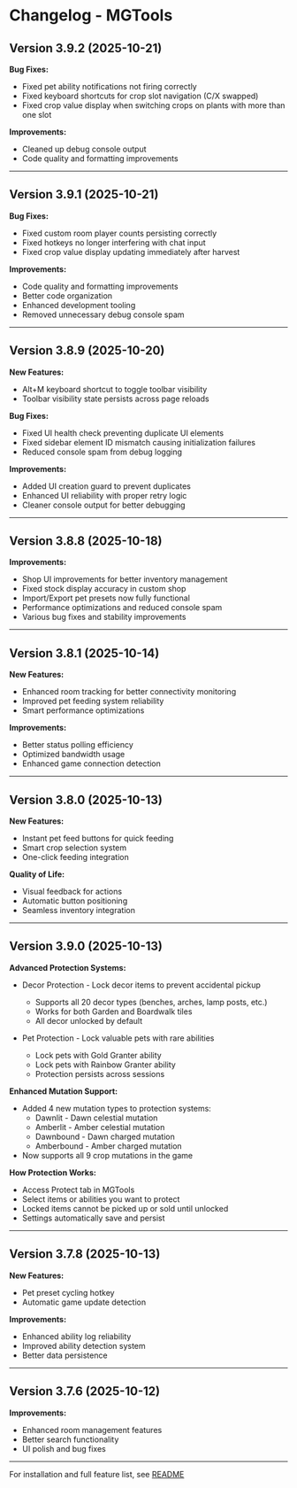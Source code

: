 # Changelog - MGTools

## Version 3.9.2 (2025-10-21)

**Bug Fixes:**
- Fixed pet ability notifications not firing correctly
- Fixed keyboard shortcuts for crop slot navigation (C/X swapped)
- Fixed crop value display when switching crops on plants with more than one slot

**Improvements:**
- Cleaned up debug console output
- Code quality and formatting improvements

---

## Version 3.9.1 (2025-10-21)

**Bug Fixes:**
- Fixed custom room player counts persisting correctly
- Fixed hotkeys no longer interfering with chat input
- Fixed crop value display updating immediately after harvest

**Improvements:**
- Code quality and formatting improvements
- Better code organization
- Enhanced development tooling
- Removed unnecessary debug console spam

---

## Version 3.8.9 (2025-10-20)

**New Features:**
- Alt+M keyboard shortcut to toggle toolbar visibility
- Toolbar visibility state persists across page reloads

**Bug Fixes:**
- Fixed UI health check preventing duplicate UI elements
- Fixed sidebar element ID mismatch causing initialization failures
- Reduced console spam from debug logging

**Improvements:**
- Added UI creation guard to prevent duplicates
- Enhanced UI reliability with proper retry logic
- Cleaner console output for better debugging

---

## Version 3.8.8 (2025-10-18)

**Improvements:**
- Shop UI improvements for better inventory management
- Fixed stock display accuracy in custom shop
- Import/Export pet presets now fully functional
- Performance optimizations and reduced console spam
- Various bug fixes and stability improvements

---

## Version 3.8.1 (2025-10-14)

**New Features:**
- Enhanced room tracking for better connectivity monitoring
- Improved pet feeding system reliability
- Smart performance optimizations

**Improvements:**
- Better status polling efficiency
- Optimized bandwidth usage
- Enhanced game connection detection

---

## Version 3.8.0 (2025-10-13)

**New Features:**
- Instant pet feed buttons for quick feeding
- Smart crop selection system
- One-click feeding integration

**Quality of Life:**
- Visual feedback for actions
- Automatic button positioning
- Seamless inventory integration

---

## Version 3.9.0 (2025-10-13)

**Advanced Protection Systems:**
- Decor Protection - Lock decor items to prevent accidental pickup
  - Supports all 20 decor types (benches, arches, lamp posts, etc.)
  - Works for both Garden and Boardwalk tiles
  - All decor unlocked by default

- Pet Protection - Lock valuable pets with rare abilities
  - Lock pets with Gold Granter ability
  - Lock pets with Rainbow Granter ability
  - Protection persists across sessions

**Enhanced Mutation Support:**
- Added 4 new mutation types to protection systems:
  - Dawnlit - Dawn celestial mutation
  - Amberlit - Amber celestial mutation
  - Dawnbound - Dawn charged mutation
  - Amberbound - Amber charged mutation
- Now supports all 9 crop mutations in the game

**How Protection Works:**
- Access Protect tab in MGTools
- Select items or abilities you want to protect
- Locked items cannot be picked up or sold until unlocked
- Settings automatically save and persist

---

## Version 3.7.8 (2025-10-13)

**New Features:**
- Pet preset cycling hotkey
- Automatic game update detection

**Improvements:**
- Enhanced ability log reliability
- Improved ability detection system
- Better data persistence

---

## Version 3.7.6 (2025-10-12)

**Improvements:**
- Enhanced room management features
- Better search functionality
- UI polish and bug fixes

---

For installation and full feature list, see [README](README.md)
